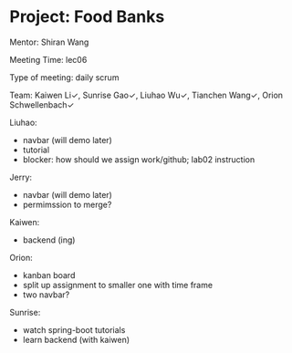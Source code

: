 # Project: Food Banks

Mentor: Shiran Wang

Meeting Time: lec06

Type of meeting: daily scrum

Team: Kaiwen Li✓, Sunrise Gao✓, Liuhao Wu✓, Tianchen Wang✓, Orion Schwellenbach✓

Liuhao:
- navbar (will demo later)
- tutorial
- blocker: how should we assign work/github; lab02 instruction

Jerry:
- navbar (will demo later)
- permimssion to merge?

Kaiwen:
- backend (ing)

Orion:
- kanban board
- split up assignment to smaller one with time frame
- two navbar?

Sunrise:
- watch spring-boot tutorials
- learn backend (with kaiwen)
